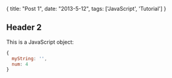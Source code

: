 {
  title: "Post 1",
  date: "2013-5-12",
  tags: ['JavaScript', 'Tutorial']
}

## Header 2

This is a JavaScript object:
```js
{
  myString: '',
  num: 4
}
```